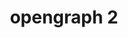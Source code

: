 ---
date:  ""
draft: false
title: "opengraph 2"
short: "opengraph 2"
thumb:
    image: "cover.jpg"
    anima: ""
    video: ""
layout: ""
weight: 8
lister: 5
format:
    media: "article"
    model: ""
    datum:
        data: ""
require:
    - prop: ""
      name: ""
      icon: ""
      desc: ""
metadata:
    index: false
    thumb: "cover.jpg"
    group: []
    author: ["Al Muhdil Karim"]
description: "Meningkatkan visibilitas dan interaksi website melalui pengaturan metadata OpenGraph terspesifikasi."
---
